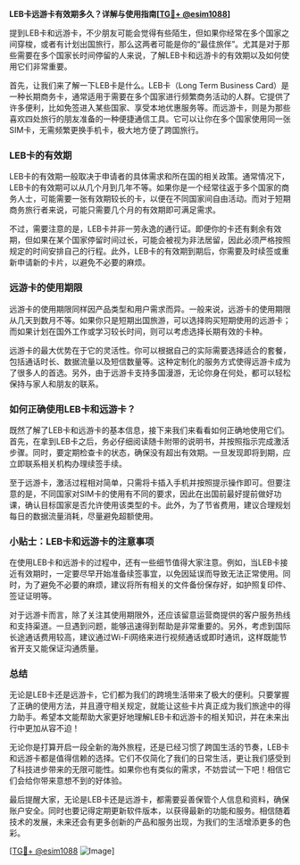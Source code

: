 **LEB卡远游卡有效期多久？详解与使用指南[[TG💪+ @esim1088](https://t.me/s/esim1088)]**

提到LEB卡和远游卡，不少朋友可能会觉得有些陌生，但如果你经常在多个国家之间穿梭，或者有计划出国旅行，那么这两者可能是你的“最佳旅伴”。尤其是对于那些需要在多个国家长时间停留的人来说，了解LEB卡和远游卡的有效期以及如何使用它们非常重要。

首先，让我们来了解一下LEB卡是什么。LEB卡（Long Term Business Card）是一种长期商务卡，通常适用于需要在多个国家进行频繁商务活动的人群。它提供了许多便利，比如免签进入某些国家、享受本地优惠服务等。而远游卡，则是为那些喜欢四处旅行的朋友准备的一种便捷通信工具。它可以让你在多个国家使用同一张SIM卡，无需频繁更换手机卡，极大地方便了跨国旅行。

### LEB卡的有效期

LEB卡的有效期一般取决于申请者的具体需求和所在国的相关政策。通常情况下，LEB卡的有效期可以从几个月到几年不等。如果你是一个经常往返于多个国家的商务人士，可能需要一张有效期较长的卡，以便在不同国家间自由活动。而对于短期商务旅行者来说，可能只需要几个月的有效期即可满足需求。

不过，需要注意的是，LEB卡并非一劳永逸的通行证。即便你的卡还有剩余有效期，但如果在某个国家停留时间过长，可能会被视为非法居留，因此必须严格按照规定的时间安排自己的行程。此外，LEB卡的有效期到期后，你需要及时续签或重新申请新的卡片，以避免不必要的麻烦。

### 远游卡的使用期限

远游卡的使用期限同样因产品类型和用户需求而异。一般来说，远游卡的使用期限从几天到数月不等。如果你只是短期出国旅游，可以选择购买短期使用的远游卡；而如果计划在国外工作或学习较长时间，则可以考虑选择长期有效的卡种。

远游卡的最大优势在于它的灵活性。你可以根据自己的实际需要选择适合的套餐，包括通话时长、数据流量以及短信数量等。这种定制化的服务方式使得远游卡成为了很多人的首选。另外，由于远游卡支持多国漫游，无论你身在何处，都可以轻松保持与家人和朋友的联系。

### 如何正确使用LEB卡和远游卡？

既然了解了LEB卡和远游卡的基本信息，接下来我们来看看如何正确地使用它们。首先，在拿到LEB卡之后，务必仔细阅读随卡附带的说明书，并按照指示完成激活步骤。同时，要定期检查卡的状态，确保没有超出有效期。一旦发现即将到期，应立即联系相关机构办理续签手续。

至于远游卡，激活过程相对简单，只需将卡插入手机并按照提示操作即可。但要注意的是，不同国家对SIM卡的使用有不同的要求，因此在出国前最好提前做好功课，确认目标国家是否允许使用该类型的卡。此外，为了节省费用，建议合理规划每日的数据流量消耗，尽量避免超额使用。

### 小贴士：LEB卡和远游卡的注意事项

在使用LEB卡和远游卡的过程中，还有一些细节值得大家注意。例如，当LEB卡接近有效期时，一定要尽早开始准备续签事宜，以免因延误而导致无法正常使用。同时，为了避免不必要的麻烦，建议将所有相关的文件备份保存好，如护照复印件、签证证明等。

对于远游卡而言，除了关注其使用期限外，还应该留意运营商提供的客户服务热线和支持渠道。一旦遇到问题，能够迅速得到帮助是非常重要的。另外，考虑到国际长途通话费用较高，建议通过Wi-Fi网络来进行视频通话或即时通讯，这样既能节省开支又能保证沟通质量。

### 总结

无论是LEB卡还是远游卡，它们都为我们的跨境生活带来了极大的便利。只要掌握了正确的使用方法，并且遵守相关规定，就能让这些卡片真正成为我们旅途中的得力助手。希望本文能帮助大家更好地理解LEB卡和远游卡的相关知识，并在未来出行中更加从容不迫！

无论你是打算开启一段全新的海外旅程，还是已经习惯了跨国生活的节奏，LEB卡和远游卡都是值得信赖的选择。它们不仅简化了我们的日常生活，更让我们感受到了科技进步带来的无限可能性。如果你也有类似的需求，不妨尝试一下吧！相信它们会给你带来意想不到的好体验。

最后提醒大家，无论是LEB卡还是远游卡，都需要妥善保管个人信息和资料，确保账户安全。同时也要记得定期更新软件版本，以获得最新的功能和服务。相信随着技术的发展，未来还会有更多创新的产品和服务出现，为我们的生活增添更多的色彩。

[[TG💪+ @esim1088](https://t.me/s/esim1088) ![Image](https://i.postimg.cc/4NQfJmqS/Snipaste-2025-05-13-00-14-12.png)]